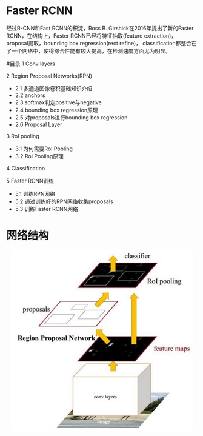 # Faster RCNN
经过R-CNN和Fast RCNN的积淀，Ross B. Girshick在2016年提出了新的Faster RCNN，在结构上，Faster RCNN已经将特征抽取(feature extraction)，proposal提取，bounding box regression(rect refine)，
classification都整合在了一个网络中，使得综合性能有较大提高，在检测速度方面尤为明显。

#目录
1 Conv layers

2 Region Proposal Networks(RPN)
- 2.1 多通道图像卷积基础知识介绍
- 2.2 anchors
- 2.3 softmax判定positive与negative
- 2.4 bounding box regression原理
- 2.5 对proposals进行bounding box regression
- 2.6 Proposal Layer

3 RoI pooling
- 3.1 为何需要RoI Pooling
- 3.2 RoI Pooling原理

4 Classification

5 Faster RCNN训练
- 5.1 训练RPN网络
- 5.2 通过训练好的RPN网络收集proposals
- 5.3 训练Faster RCNN网络


# 网络结构
<p align="center"><img src="pics/faster_rcnn.jpg" width="480"\></p>

